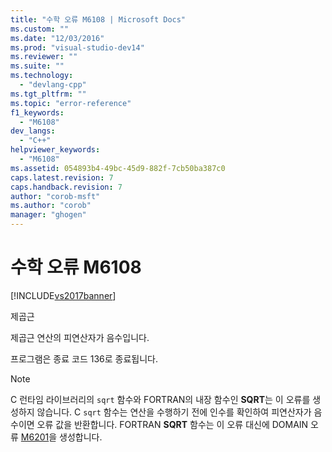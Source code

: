 ```yaml
---
title: "수학 오류 M6108 | Microsoft Docs"
ms.custom: ""
ms.date: "12/03/2016"
ms.prod: "visual-studio-dev14"
ms.reviewer: ""
ms.suite: ""
ms.technology: 
  - "devlang-cpp"
ms.tgt_pltfrm: ""
ms.topic: "error-reference"
f1_keywords: 
  - "M6108"
dev_langs: 
  - "C++"
helpviewer_keywords: 
  - "M6108"
ms.assetid: 054893b4-49bc-45d9-882f-7cb50ba387c0
caps.latest.revision: 7
caps.handback.revision: 7
author: "corob-msft"
ms.author: "corob"
manager: "ghogen"
---
```

# 수학 오류 M6108
[!INCLUDE[vs2017banner](../../assembler/inline/includes/vs2017banner.md)]

제곱근  
  
 제곱근 연산의 피연산자가 음수입니다.  
  
 프로그램은 종료 코드 136로 종료됩니다.  
  
> [!NOTE]
>  C 런타임 라이브러리의 `sqrt` 함수와 FORTRAN의 내장 함수인 **SQRT**는 이 오류를 생성하지 않습니다.  C `sqrt` 함수는 연산을 수행하기 전에 인수를 확인하여 피연산자가 음수이면 오류 값을 반환합니다.  FORTRAN **SQRT** 함수는 이 오류 대신에 DOMAIN 오류 [M6201](../../error-messages/tool-errors/math-error-m6201.md)을 생성합니다.